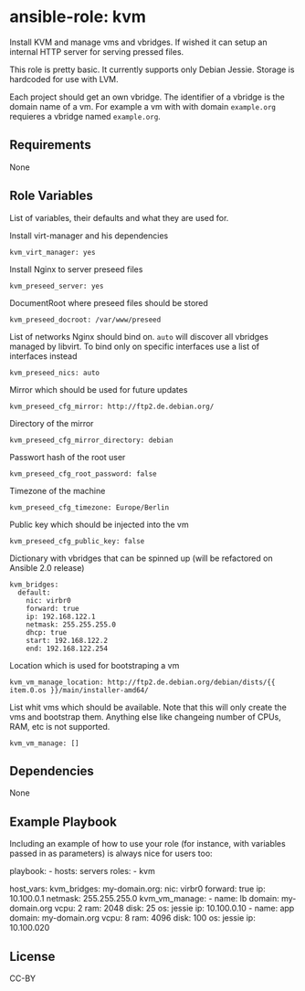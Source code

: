 ansible-role: kvm
=========

Install KVM and manage vms and vbridges.
If wished it can setup an internal HTTP server for serving pressed files.

This role is pretty basic. It currently supports only Debian Jessie.
Storage is hardcoded for use with LVM.

Each project should get an own vbridge. The identifier of a vbridge is the domain name of a vm. For example a vm with with domain ```example.org``` requieres a vbridge named ```example.org```.

Requirements
------------

None

Role Variables
--------------

List of variables, their defaults and what they are used for.

Install virt-manager and his dependencies

    kvm_virt_manager: yes

Install Nginx to server preseed files

    kvm_preseed_server: yes

DocumentRoot where preseed files should be stored

    kvm_preseed_docroot: /var/www/preseed

List of networks Nginx should bind on. ```auto``` will discover all vbridges managed by libvirt. To bind only on specific interfaces use a list of interfaces instead

    kvm_preseed_nics: auto

Mirror which should be used for future updates

    kvm_preseed_cfg_mirror: http://ftp2.de.debian.org/

Directory of the mirror

    kvm_preseed_cfg_mirror_directory: debian

Passwort hash of the root user

    kvm_preseed_cfg_root_password: false

Timezone of the machine

    kvm_preseed_cfg_timezone: Europe/Berlin

Public key which should be injected into the vm

    kvm_preseed_cfg_public_key: false

Dictionary with vbridges that can be spinned up (will be refactored on Ansible 2.0 release)

    kvm_bridges:
      default:
        nic: virbr0
        forward: true
        ip: 192.168.122.1
        netmask: 255.255.255.0
        dhcp: true
        start: 192.168.122.2
        end: 192.168.122.254

Location which is used for bootstraping a vm

    kvm_vm_manage_location: http://ftp2.de.debian.org/debian/dists/{{ item.0.os }}/main/installer-amd64/

List whit vms which should be available. Note that this will only create the vms and bootstrap them. Anything else like changeing number of CPUs, RAM, etc is not supported.

    kvm_vm_manage: []

Dependencies
------------

None

Example Playbook
----------------

Including an example of how to use your role (for instance, with variables passed in as parameters) is always nice for users too:

playbook:
    - hosts: servers
      roles:
         - kvm


host_vars:
    kvm_bridges:
      my-domain.org:
        nic: virbr0
        forward: true
        ip: 10.100.0.1
        netmask: 255.255.255.0
    kvm_vm_manage:
      - name: lb
        domain: my-domain.org
        vcpu: 2
        ram: 2048
        disk: 25
        os: jessie
        ip: 10.100.0.10
      - name: app
        domain: my-domain.org
        vcpu: 8
        ram: 4096
        disk: 100
        os: jessie
        ip: 10.100.020

License
-------

CC-BY
